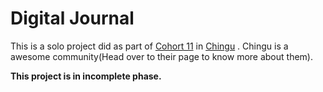 # Digital Journal

This is a solo project did as part of [Cohort 11](https://chingu.gitbook.io/chingu-voyage-handbook/cohort-guide/2019-cohort-schedule#cohort-11-schedule) in [Chingu](https://chingu.gitbook.io/chingu-voyage-handbook/) . Chingu is a awesome community(Head over to their page to know more about them).

**This project is in incomplete phase.**
